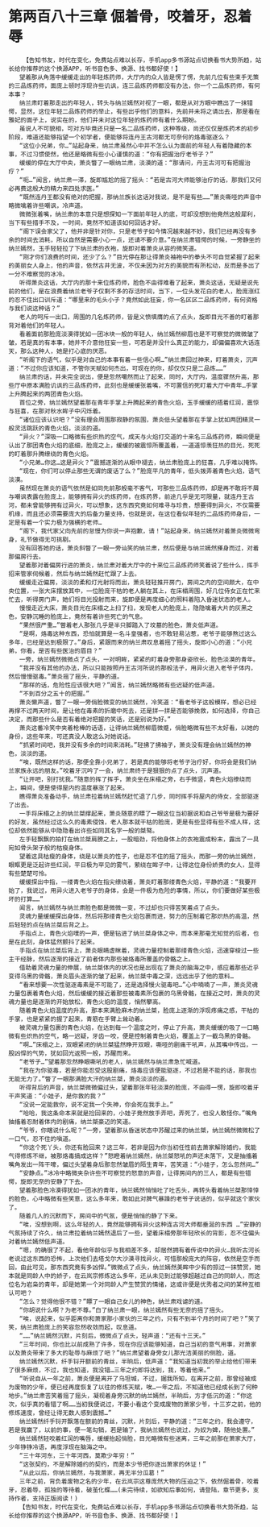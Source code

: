 # 第两百八十三章 倔着骨，咬着牙，忍着辱
        【告知书友，时代在变化，免费站点难以长存，手机app多书源站点切换看书大势所趋，站长给你推荐的这个换源APP，听书音色多、换源、找书都好使！】
       望着那从角落中缓缓走出的年轻炼药师，大厅内的众人皆是愣了愣，先前几位有些束手无策的三品炼药师，面庞上顿时浮现许些讥讽，连三品炼药师都没有办法，你一个二品炼药师，有何本事？
       纳兰肃盯着那走出的年轻人，转头与纳兰嫣然对视了一眼，都是从对方眼中瞧出了一抹错愕，显然，这位年轻二品炼药师的举止，有些出乎他们的意料，先前并未将之请出去，那是看在雅妃的面子上，说实在的，他们并未对这位年轻的炼药师有着什么期盼。
       虽说人不可貌相，可对方毕竟还只是一名二品炼药师，这种等级，尚还仅仅是炼药术的初步阶段，难道还能够指望一个初学者，便能够将连丹王古河都无可奈何的烙毒驱逐么？
       “这位小兄弟，你…”站起身来，纳兰肃虽然心中并不怎么认为面前的年轻人有着隐藏的本事，不过习惯使然，他还是略微有些小心谨慎的道：“你有把握治疗老爷子？”
       缓缓的停在大厅中央，萧炎瞥了一眼纳兰肃，淡漠的道：“那请问，丹王古河可有把握治疗？”
       “呃…”闻言，纳兰肃一滞，旋即尴尬的摇了摇头：“若是古河大师能够治疗的话，那我们又何必再费这般大的精力来四处求医。”
       “既然连丹王都没有绝对的把握，那纳兰族长这话对我说，是不是有些……”萧炎嘶哑的声音中略微噙着许些嘲讽，冷声道。
       微微张着嘴，纳兰肃的本意只是想探知一下面前年轻人的底，可却没想到他竟然这般犀利，当下有些措手不及，一时间，竟然不知道该如何回话才好。
       “阁下误会家父了，他并非是针对你，只是老爷子如今情况越来越不妙，我们已经再没有多余的时间去消耗，所以自然是需要小心一点，还请不要介意。”在纳兰肃错愕的时候，一旁静坐的纳兰嫣然，玉手轻轻拉了下纳兰肃的衣袍，旋即对着萧炎从容的微笑道。
       “刚才你们浪费的时间，还少了么？”目光停在那让得萧炎袖袍中的拳头不可自觉紧握了起来的美丽女人身上，他的声音，依然古井无波，不仅未因为对方的美貌而有所松动，反而是多出了一分不难察觉的冰冷。
       听得萧炎这话，大厅内的那十来位炼药师，脸色不由得难看了起来，萧炎这话，无疑是说先前的他们，是在浪费着纳兰老爷子仅剩不多的存活时间，当下，一位头发花白的老人，脸庞涨红的忍不住出口训斥道：“哪里来的毛头小子？竟然如此狂妄，你一名区区二品炼药师，有何资格与我们说这种话？”
       老人的呵斥一出口，周围的几名炼药师，皆是义愤填膺的点了点头，旋即目光不善的盯着那背对着他们的年轻人。
       看着面前那脸庞淡漠得犹如一团冰块一般的年轻人，纳兰嫣然柳眉也是不可察觉的微微皱了皱，若是真的有本事，她并不介意他狂妄一些，可若是并没什么真正的能力，却偏偏喜欢大话连天，那么这种人，她是打心底的厌恶。
       “听阁下的语气，似乎是对自己的本事有着一些信心啊…”纳兰肃回过神来，盯着萧炎，沉声道：“不过你应该知道，不管你天赋如何杰出，可现在的你，却仅仅只是二品炼……”
       纳兰肃的话，并未完全说出，便是忽然噶然而止了起来，同时，大厅内，温度骤然升高，那些厅中原本满脸讥讽的三品炼药师，此刻也是缓缓张着嘴，不可置信的死盯着大厅中青年…手掌上升腾起来的两团青色火焰。
       首位之旁，纳兰嫣然望着那在青年手掌上升腾起来的青色火焰，玉手缓缓的捂着红润，震惊与狂喜，在那对秋水眸子中闪烁着。
       “诸位应该认识吧？”没有理会周围那寂静的氛围，萧炎低头望着那在手掌上犹如两团精灵一般灵活跳跃的青色火焰，淡淡的道。
       “异火？”深吸一口略微有些炽热的空气，成天与火焰打交道的十来名三品炼药师，瞬间便是认出了那团青色火焰的底细，脸庞之上，缓缓的被震惊所覆盖着，一道道惊羡狂热的目光，死死的盯着那升腾缭绕的青色火焰。
       “小兄弟…你这…这是异火？”震撼逐渐的从眼中褪去，纳兰肃脸庞上的狂喜，几乎难以掩饰。
       “现在，你们可以停止那些无谓的废话了么？”脸庞平凡的青年，低头拨弄着青色火焰，语气淡漠。
       虽然现在萧炎的语气依然是如同先前那般毫不客气，可那些三品炼药师，却是再不敢将不屑与嘲讽表露在脸庞上，能够拥有异火的炼药师，在炼药界，前途几乎是无可限量，就连丹王古河，都未曾能够拥有过异火，可以想象，这东西究竟如何难寻与珍贵，想要得到异火，不仅需要机缘，而且还必须需要庞大的后备力量支持，也就是说，在这位看似年轻的二品炼药师身后，一定是有着一个实力极为强横的老师…
       “阁下，我代家父向先前的怠慢为你说一声抱歉，请！”站起身来，纳兰嫣然对着萧炎微微弯身，礼节做得无可挑剔。
       没有回答她的话，萧炎斜瞥了一眼一旁讪笑的纳兰肃，然后便是与纳兰嫣然搽身而过，对着那偏房行去。
       望着那对着偏房行进的萧炎，纳兰肃对着大厅中的十来位三品炼药师笑着说了些什么，挥手招来管家伺候着，然后与纳兰嫣然赶忙跟了上去。
       缓缓走近偏房，淡淡的柔和灯光射将而出，萧炎轻轻推开房门，房间之内的空间颇大，在中央位置，一张大床摆放其中，一位脸庞干枯的老人躺在其上，在床榻周围，好几位侍女正在忙来忙去，听得房门声，她们将目光投射而来，旋即便是再度细心的照料着陷入昏迷状态的老人。
       慢慢走近大床，萧炎目光在床榻之上扫了扫，发现老人的脸庞上，隐隐噙着大片的灰黑之色，安静沉睡的脸庞上，竟然有着许些死亡的气息。
       “果然很严重…”瞥着老人那张几乎是半只脚踏入了坟墓的脸色，萧炎低声道。
       “是啊，烙毒这种东西，恐怕就算是一名斗皇强者，也不敢轻易沾惹，老爷子能够熬过这么多年，已经是达到极限了。”身后，紧跟而来的纳兰肃叹息着摇了摇头，旋即小心的道：“小兄弟，你看，是否有些医治的眉目？”
       一旁，纳兰嫣然微微点了点头，一对明眸，紧紧的盯着身旁那身姿欣长，脸色淡漠的青年。
       “我并没有其他的办法，所以只能按照丹王古河所说的那般法子，用异火进入老爷子体内，然后慢慢驱毒。”萧炎摇了摇头，平静的道。
       “那样的话，危险性应该很大吧？”闻言，纳兰嫣然略微有些迟疑的低声道。
       “不到百分之五十的把握。”
       萧炎懒声道，瞥了一眼一旁俏脸微变的纳兰嫣然，冷笑道：“看老爷子这般模样，想必已经再撑不过两天时间，是让他在毒素的折磨中死去，还是拼一拼是否能够挽救，如何选择，你自己决定，而那些什么是否有着绝对把握的笑话，还是别说为好。”
       萧炎这番冷笑中夹着枪棒的话语，让得纳兰嫣然柳眉微蹙，俏脸略微有些不太好看，以她的身份，这些年来，可还真没人敢这么对她说话。
       “抓紧时间吧，我并没有多余的时间来消耗。”轻拂了拂袖子，萧炎没有理会纳兰嫣然的神色，淡淡的道。
       “唉，既然这样的话，那便全靠小兄弟了，若是真的能够将老爷子治疗好，你将会是我们纳兰家族永远的朋友。”咬着牙沉吟了一会，纳兰肃终于是狠狠的点了点头，沉声道。
       “让开吧，别打扰我。”随意的挥了挥手，萧炎坐在床榻之旁，右手微竖，青色火焰缭绕而上，瞬间，便是使得屋内的温度暴涨了起来。
       瞧得萧炎准备动手，纳兰肃拉着纳兰嫣然赶忙退了几步，同时挥手将屋内的侍女，全部驱逐了出去。
       一手将床榻之上的纳兰桀撑起来，萧炎随意的瞟了一眼这位当初据说和自己爷爷是极为要好的好友，虽然经过这么久的毒素侵蚀，老人那本就干枯的脸庞，更是有些显得有些不成人样，这位却依然能够从中隐隐看出许些如同其名字一般的桀骜。
       左手轻飘飘的拍打在纳兰桀肩膀之上，一股暗劲，将他身体上的衣袍震成粉末，露出了一具宛如骨头架子般的枯瘦身体。
       望着这具枯瘦的身体，绕是以萧炎的性子，也是忍不住的摇了摇头，而那一旁的纳兰嫣然，眼眶更是泛起许些红润，平日极为罕见的雾气，萦绕在眸子中，让得这位身份娇贵的女人，显得有些楚楚可怜。
       缓缓探出中指，一缕青色火焰在指尖缭绕着，萧炎盯着那缕青色火焰，平静的道：“我要开始了，我说过，用异火进入老爷子的身体，会是一件极为危险的事情，所以，你们要做好某些极坏的打算……”
       闻言，纳兰嫣然与纳兰肃脸色都是微微一变，不过却也只得苦笑着点了点头。
       灵魂力量缓缓探出身体，然后将那缕青色火焰包裹而进，努力的压制着它那炽热的高温，然后轻轻的点在纳兰桀后背之上。
       手指点上，青色火焰噗的一声，便是钻进了纳兰桀身体之中，而本来那毫无知觉的后者，也是在此刻，身体猛然颤抖了起来。
       手指点在纳兰桀后背上，萧炎眼睛虚眯着，灵魂力量控制着那缕青色火焰，迅速穿梭过一些主干经脉，然后逐渐的接近了前者体内那些被烙毒所覆盖的骨骼之上。
       借助着灵魂力量的伸展，纳兰桀体内的状况也是出现在了萧炎的脑海之中，感应着那些近乎变得乌黑的骨骼，萧炎眉头逐渐的皱了起来，纳兰桀中毒之深，远远出乎了他的意料…
       “看来想要一次性驱逐毒素是不可能了，还是选择慢火驱毒吧…”心中喃喃了一声，萧炎灵魂力量包裹着青色火焰，然后缓缓的接近着那些被毒素所包裹的乌黑骨骼，在接近之时，萧炎的灵魂力量也是逐渐的开始放松，青色火焰的温度，悄然攀高。
       随着青色火焰温度的升高，那本来满脸麻木的纳兰桀，脸庞上逐渐的浮现疼痛之感，干枯的手掌，也是紧紧的握了起来，青筋在手臂上耸动着。
       被灵魂力量包裹的青色火焰，在达到每一个温度之时，停止了升高，萧炎缓缓的吸了一口略微有些炽热的空气，略一迟疑，牙齿一咬，便是控制着青色火焰，覆盖上了一截乌黑的骨骼。
       “啊…”床榻之上，双眼紧闭的纳兰桀猛然睁开双眼，嘶哑的剧痛干吼声，从其嘴中传出，一股凶悍的气势，犹如回光返照一般，苏醒而来。
       “老爷子…”望着那忽然睁眼嘶吼的老人，纳兰嫣然与纳兰肃急忙喊道。
       “我在为你驱毒，若是你能忍受这股剧痛，烙毒应该便能驱逐，不过若是不能的话，那我也无能无力了。”瞥了一眼那满脸大汗的纳兰桀，萧炎淡淡的道。
       听得背后的声音，纳兰桀微微偏过头，望着那张年轻淡漠的脸庞，不由得一愣，旋即咬着牙干声笑道：“小娃子，是你救的我？”
       “没说一定能救你，说不定我一个失神，你会死在我手上。”
       “哈哈，我这条命本来就是捡回来的，小娃子竟然放手弄吧，弄死了，也没人敢怪你。”嘴角抽搐着忍耐着体内的剧痛，纳兰桀豪迈的笑道。
       “爷爷，你瞎说什么呢？”一旁，望着那从昏迷状态中苏醒过来的纳兰桀，纳兰嫣然微微松了一口气，忍不住的嗔道。
       “你这个死丫头，你还有脸回来？这三年，若非是因为你当初任性前去萧家解除婚约，我能气得修炼不继，被那烙毒搞成这样？”怒瞪着纳兰嫣然，纳兰桀怒吼的声还未落下，又是抽搐着嘴角发出一阵干嚎，偏过头望着身后那忽然皱眉的陌生青年，苦笑道：“小娃子，怎么忽然间…”
       “安静点。”冰冷中略微夹杂许些不可察觉的怒意的声音，让得房间内的三人，都是有些错愕，旋即无奈的安静了下去。
       望着那脸色冷漠得犹如一团冰的青年，纳兰嫣然悄悄吐了吐舌头，再转头看着纳兰桀那悻悻的脸色，心中略微有些笑意，这么多年来，敢如此对脾气暴躁的老爷子说话的，似乎就这个家伙了。
       随着几人的沉默而下，房间中的气氛，便是悄悄的静了下来。
       “唉，没想到啊，这么年轻的人，竟然能够拥有异火这种连古河大师都垂涎的东西 …”安静的气氛持续了许久，纳兰肃拉着纳兰嫣然退后了一些，望着床榻旁那年轻欣长的背影，忍不住偏头对着纳兰嫣然低声道。
       “嗯，的确很了不起，看他年龄似乎与我相差不多，却居然拥有着传说中的异火…我听古河长老说过这东西的恐怖，上次他们去塔戈尔大沙漠寻找异火，可惜那般庞大的阵容，依然是空手而回，由此可见，那东西究竟有多凶悍。”微微点了点头，纳兰嫣然美眸中少有的掠过一抹赞赏，她本就是同龄人中的娇子，在云岚宗修炼这么多年，还从未见到过能够超越过自己的同龄人，而这位名为岩枭的青年，却是她第一个对同龄人产生赞赏的情绪，这或许便是优秀者之间的某种互相认可吧？
       “怎么？觉得他很不错？”瞟了一眼自己女儿的神色，纳兰肃戏谑的道。
       “你胡说什么啊？为老不尊。”白了纳兰肃一眼，纳兰嫣然有些无奈的摇了摇头。
       “唉，说起来，似乎距离你和萧家那小家伙的三年之约，只有不到半个月的时间了吧？”笑了笑，纳兰肃脸庞上的笑容忽然收敛而起，叹息道。
       “……”纳兰嫣然沉默，片刻后，微微点了点头，轻声道：“还有十三天。”
       “三年时间，你也比以前成熟了许多，现在你应该能够知道，自己当初的意气用事，对萧家以及萧炎带来了多大的耻辱与麻烦了吧？”纳兰肃望着身旁女儿那光洁美丽的侧脸，道。
       纳兰嫣然沉默，纤手锊开额前的青丝，半晌后，低声道：“我知道当初我的举止给他们带来了很多麻烦，不过，我也知道，我没错…三年之约即将达到，我，等着他来。”
       “听说自从一年之前，萧炎便是离开了乌坦城，不过，据我所知，在离开之前，那曾经被成为废物的少年，便已经再度恢复了以往的修炼天赋，唉…一年之后，不知道他已经成长到了何种地步。”纳兰肃苦笑着摇了摇头，凝视着身旁沉默的纳兰嫣然，半晌后，方才低沉的道：“你这次，似乎真的看错了啊……当初我便说过，不要小看这个变成废物的萧家少爷，十三岁之前，他的修炼速度，曾经让得无数人感到震撼…”
       纳兰嫣然纤手锊开飘落在额前的青丝，沉默，片刻后，平静的道：“三年之约，我会遵守，若是我赢了，以前的事，便一笔勾销，若是输了，我纳兰嫣然也说过，为奴为婢，随他处置。”
       纳兰嫣然轻咬着红润的嘴唇，缓缓抬起俏脸，目光略微有些迷离，三年之前那在萧家大厅，少年铮铮冷语，再度浮现在脑海之中。
       “三十年河东，三十年河西，莫欺少年穷！”
       “这张契约，不是解除婚约的契约，而是本少爷把你逐出萧家的休证！”
       “从此以后，你纳兰嫣然，与我萧家，再无半分瓜葛！”
       三年之前，背负着废物之名的少年，在云岚宗这尊庞然大物的压迫之下，依然倔着骨，咬着牙，忍着辱，孤独的等待着，破茧化蝶……(未完待续，如欲知后事如何，请登陆，章节更多，支持作者，支持正版阅读！)
       【告知书友，时代在变化，免费站点难以长存，手机app多书源站点切换看书大势所趋，站长给你推荐的这个换源APP，听书音色多、换源、找书都好使！】